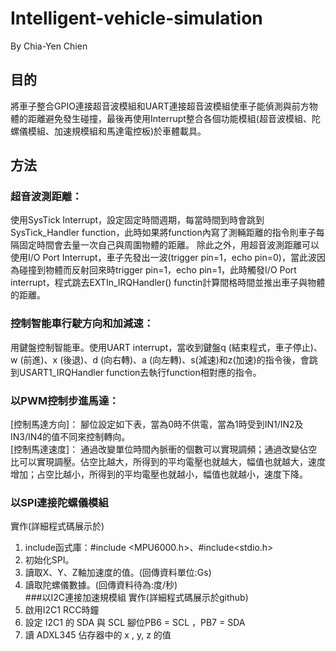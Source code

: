 # Intelligent-vehicle-simulation
By Chia-Yen Chien

## 目的
將車子整合GPIO連接超音波模組和UART連接超音波模組使車子能偵測與前方物體的距離避免發生碰撞，最後再使用Interrupt整合各個功能模組(超音波模組、陀螺儀模組、加速規模組和馬達電控板)於車體載具。

## 方法
###	超音波測距離：
使用SysTick Interrupt，設定固定時間週期，每當時間到時會跳到SysTick_Handler function，此時如果將function內寫了測輛距離的指令則車子每隔固定時間會去量一次自己與周圍物體的距離。
除此之外，用超音波測距離可以使用I/O Port Interrupt，車子先發出一波(trigger pin=1，echo pin=0)，當此波因為碰撞到物體而反射回來時trigger pin=1，echo pin=1，此時觸發I/O Port interrupt，程式跳去EXTIn_IRQHandler() functin計算間格時間並推出車子與物體的距離。
###	控制智能車行駛方向和加減速：
用鍵盤控制智能車。使用UART interrupt，當收到鍵盤q (結束程式，車子停止)、w (前進)、x (後退)、d (向右轉)、a (向左轉)、s(減速)和z(加速)的指令後，會跳到USART1_IRQHandler function去執行function相對應的指令。

### 以PWM控制步進馬達：
[控制馬達方向]：
腳位設定如下表，當為0時不供電，當為1時受到IN1/IN2及IN3/IN4的值不同來控制轉向。  
[控制馬達速度]：
通過改變單位時間內脈衝的個數可以實現調頻；通過改變佔空比可以實現調壓。佔空比越大，所得到的平均電壓也就越大，幅值也就越大，速度增加；占空比越小，所得到的平均電壓也就越小，幅值也就越小，速度下降。

### 以SPI連接陀螺儀模組
實作(詳細程式碼展示於)
1. include函式庫：#include <MPU6000.h>、#include<stdio.h>  
2. 初始化SPI。  
3. 讀取X、Y、Z軸加速度的值。(回傳資料單位:Gs)  
4. 讀取陀螺儀數據。(回傳資料待為:度/秒)  
###以I2C連接加速規模組
實作(詳細程式碼展示於github)  
1.	啟用I2C1 RCC時鐘  
2.	設定 I2C1 的 SDA 與 SCL 腳位PB6 = SCL ，PB7 = SDA  
3.	讀 ADXL345 佔存器中的 x , y, z 的值  
